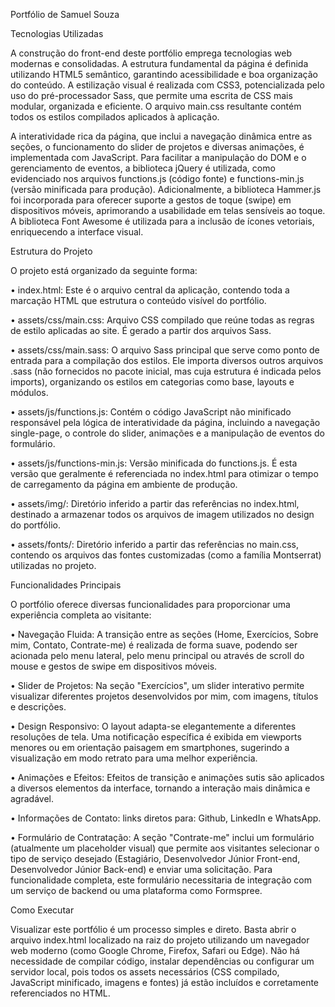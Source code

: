 Portfólio de Samuel Souza

Tecnologias Utilizadas

A construção do front-end deste portfólio emprega tecnologias web modernas e consolidadas. A estrutura fundamental da página é definida utilizando HTML5 semântico, garantindo acessibilidade e boa organização do conteúdo. A estilização visual é realizada com CSS3, potencializada pelo uso do pré-processador Sass, que permite uma escrita de CSS mais modular, organizada e eficiente. O arquivo main.css resultante contém todos os estilos compilados aplicados à aplicação.

A interatividade rica da página, que inclui a navegação dinâmica entre as seções, o funcionamento do slider de projetos e diversas animações, é implementada com JavaScript. Para facilitar a manipulação do DOM e o gerenciamento de eventos, a biblioteca jQuery é utilizada, como evidenciado nos arquivos functions.js (código fonte) e functions-min.js (versão minificada para produção). Adicionalmente, a biblioteca Hammer.js foi incorporada para oferecer suporte a gestos de toque (swipe) em dispositivos móveis, aprimorando a usabilidade em telas sensíveis ao toque. A biblioteca Font Awesome é utilizada para a inclusão de ícones vetoriais, enriquecendo a interface visual.

Estrutura do Projeto

O projeto está organizado da seguinte forma:

•
index.html: Este é o arquivo central da aplicação, contendo toda a marcação HTML que estrutura o conteúdo visível do portfólio.

•
assets/css/main.css: Arquivo CSS compilado que reúne todas as regras de estilo aplicadas ao site. É gerado a partir dos arquivos Sass.

•
assets/css/main.sass: O arquivo Sass principal que serve como ponto de entrada para a compilação dos estilos. Ele importa diversos outros arquivos .sass (não fornecidos no pacote inicial, mas cuja estrutura é indicada pelos imports), organizando os estilos em categorias como base, layouts e módulos.

•
assets/js/functions.js: Contém o código JavaScript não minificado responsável pela lógica de interatividade da página, incluindo a navegação single-page, o controle do slider, animações e a manipulação de eventos do formulário.

•
assets/js/functions-min.js: Versão minificada do functions.js. É esta versão que geralmente é referenciada no index.html para otimizar o tempo de carregamento da página em ambiente de produção.

•
assets/img/: Diretório inferido a partir das referências no index.html, destinado a armazenar todos os arquivos de imagem utilizados no design do portfólio.

•
assets/fonts/: Diretório inferido a partir das referências no main.css, contendo os arquivos das fontes customizadas (como a família Montserrat) utilizadas no projeto.

Funcionalidades Principais

O portfólio oferece diversas funcionalidades para proporcionar uma experiência completa ao visitante:

•
Navegação Fluida: A transição entre as seções (Home, Exercícios, Sobre mim, Contato, Contrate-me) é realizada de forma suave, podendo ser acionada pelo menu lateral, pelo menu principal ou através de scroll do mouse e gestos de swipe em dispositivos móveis.

•
Slider de Projetos: Na seção "Exercícios", um slider interativo permite visualizar diferentes projetos desenvolvidos por mim, com imagens, títulos e descrições.

•
Design Responsivo: O layout adapta-se elegantemente a diferentes resoluções de tela. Uma notificação específica é exibida em viewports menores ou em orientação paisagem em smartphones, sugerindo a visualização em modo retrato para uma melhor experiência.

•
Animações e Efeitos: Efeitos de transição e animações sutis são aplicados a diversos elementos da interface, tornando a interação mais dinâmica e agradável.

•
Informações de Contato: links diretos para: Github, LinkedIn e WhatsApp.

•
Formulário de Contratação: A seção "Contrate-me" inclui um formulário (atualmente um placeholder visual) que permite aos visitantes selecionar o tipo de serviço desejado (Estagiário, Desenvolvedor Júnior Front-end, Desenvolvedor Júnior Back-end) e enviar uma solicitação. Para funcionalidade completa, este formulário necessitaria de integração com um serviço de backend ou uma plataforma como Formspree.

Como Executar

Visualizar este portfólio é um processo simples e direto. Basta abrir o arquivo index.html localizado na raiz do projeto utilizando um navegador web moderno (como Google Chrome, Firefox, Safari ou Edge). Não há necessidade de compilar código, instalar dependências ou configurar um servidor local, pois todos os assets necessários (CSS compilado, JavaScript minificado, imagens e fontes) já estão incluídos e corretamente referenciados no HTML.

